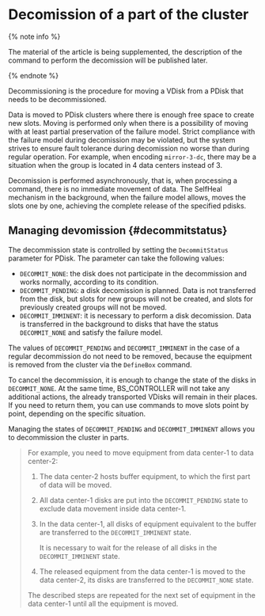 # Decomission of a part of the cluster

{% note info %}

The material of the article is being supplemented, the description of the command to perform the decomission will be published later.

{% endnote %}

Decommissioning is the procedure for moving a VDisk from a PDisk that needs to be decommissioned.

Data is moved to PDisk clusters where there is enough free space to create new slots. Moving is performed only when there is a possibility of moving with at least partial preservation of the failure model. Strict compliance with the failure model during decomission may be violated, but the system strives to ensure fault tolerance during decomission no worse than during regular operation. For example, when encoding `mirror-3-dc`, there may be a situation when the group is located in 4 data centers instead of 3.

Decomission is performed asynchronously, that is, when processing a command, there is no immediate movement of data. The SelfHeal mechanism in the background, when the failure model allows, moves the slots one by one, achieving the complete release of the specified pdisks.

## Managing devomission {#decommitstatus}

The decommission state is controlled by setting the `DecommitStatus` parameter for PDisk. The parameter can take the following values:

* `DECOMMIT_NONE`: the disk does not participate in the decommission and works normally, according to its condition.
* `DECOMMIT_PENDING`: a disk decomission is planned. Data is not transferred from the disk, but slots for new groups will not be created, and slots for previously created groups will not be moved.
* `DECOMMIT_IMMINENT`: it is necessary to perform a disk decomission. Data is transferred in the background to disks that have the status `DECOMMIT_NONE` and satisfy the failure model.

The values of `DECOMMIT_PENDING` and `DECOMMIT_IMMINENT` in the case of a regular decommission do not need to be removed, because the equipment is removed from the cluster via the `DefineBox` command.

To cancel the decommission, it is enough to change the state of the disks in `DECOMMIT_NONE`. At the same time, BS_CONTROLLER will not take any additional actions, the already transported VDisks will remain in their places. If you need to return them, you can use commands to move slots point by point, depending on the specific situation.

Managing the states of `DECOMMIT_PENDING` and `DECOMMIT_IMMINENT` allows you to decommission the cluster in parts.

>For example, you need to move equipment from data center-1 to data center-2:
>
>1. The data center-2 hosts buffer equipment, to which the first part of data will be moved.
>1. All data center-1 disks are put into the `DECOMMIT_PENDING` state to exclude data movement inside data center-1.
>1. In the data center-1, all disks of equipment equivalent to the buffer are transferred to the `DECOMMIT_IMMINENT` state.
>
>    It is necessary to wait for the release of all disks in the `DECOMMIT_IMMINENT` state.
>1. The released equipment from the data center-1 is moved to the data center-2, its disks are transferred to the `DECOMMIT_NONE` state.
>
>The described steps are repeated for the next set of equipment in the data center-1 until all the equipment is moved.
